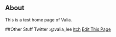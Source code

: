 ## About

This is a test home page of Valia.


##Other Stuff
Twitter :@valia_lee
[Itch](https://valia.itch.io) 
[Edit This Page](https://github.com/ValiaP/WebTest/edit/master/index.md) 
